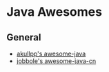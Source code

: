 
# Java Awesomes



## General

* [akullpp's awesome-java](https://github.com/akullpp/awesome-java)
* [jobbole's awesome-java-cn](https://github.com/jobbole/awesome-java-cn)
